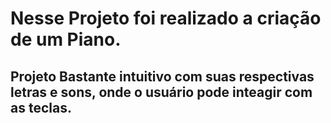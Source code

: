 # Nesse Projeto foi realizado a criação de um  Piano.

## Projeto Bastante intuitivo com suas respectivas letras e sons, onde o usuário pode inteagir com as teclas.



